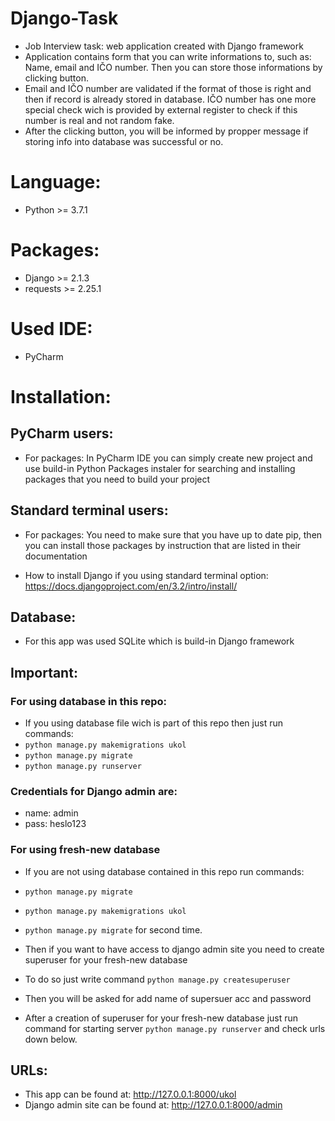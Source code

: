 # Django-Task
- Job Interview task: web application created with Django framework
- Application contains form that you can write informations to, such as: Name, email and IČO number. Then you can store those informations by clicking button.
- Email and IČO number are validated if the format of those is right and then if record is already stored in database. IČO number has one more special check wich is provided by external register to check if this number is real and not random fake.
- After the clicking button, you will be informed by propper message if storing info into database was successful or no.

# Language:
- Python            >= 3.7.1

# Packages:

- Django            >= 2.1.3
- requests          >= 2.25.1


# Used IDE:
- PyCharm

# Installation:
## PyCharm users:
- For packages: 
In PyCharm IDE you can simply create new project and use build-in Python Packages instaler for searching and installing packages that you need to build your project

## Standard terminal users:
- For packages: You need to make sure that you have up to date pip, then you can install those packages by instruction that are listed in their documentation

- How to install Django if you using standard terminal option: https://docs.djangoproject.com/en/3.2/intro/install/

## Database:
- For this app was used SQLite which is build-in Django framework

## Important: 
### For using database in this repo:
- If you using database file wich is part of this repo then just run commands: 
- ```python manage.py makemigrations ukol``` 
- ```python manage.py migrate```
- ```python manage.py runserver```

### Credentials for Django admin are:
- name: admin
- pass: heslo123

### For using fresh-new database
- If you are not using database contained in this repo run commands:
- ```python manage.py migrate```
-  ```python manage.py makemigrations ukol```
-  ```python manage.py migrate``` for second time.

- Then if you want to have access to django admin site you need to create superuser for your fresh-new database
- To do so just write command ```python manage.py createsuperuser```
- Then you will be asked for add name of supersuer acc and password
- After a creation of superuser for your fresh-new database just run command for starting server ```python manage.py runserver``` and check urls down below.

## URLs:
- This app can be found at: http://127.0.0.1:8000/ukol 
- Django admin site can be found at: http://127.0.0.1:8000/admin
